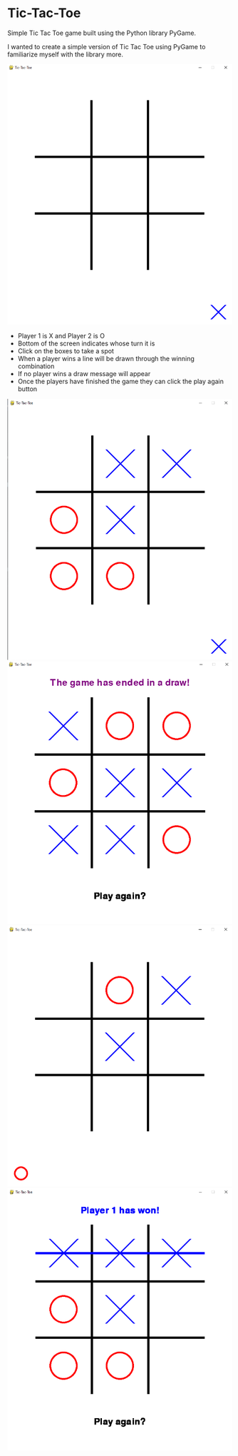 # Tic-Tac-Toe
Simple Tic Tac Toe game built using the Python library PyGame.

I wanted to create a simple version of Tic Tac Toe using PyGame to familiarize myself with the library more.

![](/images/Starting_Screen.PNG)

* Player 1 is X and Player 2 is O
* Bottom of the screen indicates whose turn it is
* Click on the boxes to take a spot
* When a player wins a line will be drawn through the winning combination
* If no player wins a draw message will appear
* Once the players have finished the game they can click the play again button

![](/images/Before_Win.PNG)
![](/images/Draw.PNG)
![](/images/Player2_Turn.PNG)
![](/images/Winning_Screen.PNG)
